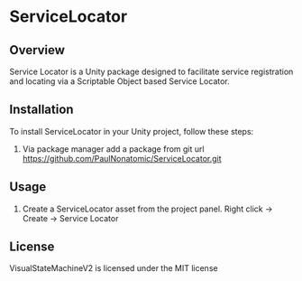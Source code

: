 # ServiceLocator

## Overview
Service Locator is a Unity package designed to facilitate service registration and locating via a Scriptable Object based Service Locator.

## Installation
To install ServiceLocator in your Unity project, follow these steps:
1. Via package manager add a package from git url https://github.com/PaulNonatomic/ServiceLocator.git

## Usage
1. Create a ServiceLocator asset from the project panel. Right click -> Create -> Service Locator

## License
VisualStateMachineV2 is licensed under the MIT license

